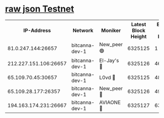 [raw json Testnet](https://rpc-check.bcat.stavr.tech/bcat/rpc-bcat-result.json)
=


<table><tr><th>IP-Address</th><th>Network</th><th>Moniker</th><th>Latest Block Height</th><th>Earliest Block Height</th><th>Catching Up</th><th>Tx Index</th><th>Voting Power</th><th>Scan Time</th></tr><tr><td>81.0.247.144:26657</td><td>bitcanna-dev-1</td><td>New_peer 🟢</td><td>6325125</td><td>1</td><td>False</td><td>on</td><td>0</td><td>2024-02-06T20:46:17.702181831UTC</td></tr><tr><td>212.227.151.106:26657</td><td>bitcanna-dev-1</td><td>El-Jay's 🔴</td><td>6325126</td><td>4670391</td><td>False</td><td>on</td><td>2218164</td><td>2024-02-06T20:46:24.576724302UTC</td></tr><tr><td>65.109.70.45:30657</td><td>bitcanna-dev-1</td><td>L0vd 🔴</td><td>6325125</td><td>4828155</td><td>False</td><td>on</td><td>307920</td><td>2024-02-06T20:46:18.068826108UTC</td></tr><tr><td>65.109.28.177:26357</td><td>bitcanna-dev-1</td><td>New_peer 🔴</td><td>6325126</td><td>4952911</td><td>False</td><td>on</td><td>2237067</td><td>2024-02-06T20:46:24.956017928UTC</td></tr><tr><td>194.163.174.231:26667</td><td>bitcanna-dev-1</td><td>AVIAONE 🔴</td><td>6325127</td><td>6311931</td><td>False</td><td>on</td><td>1949865</td><td>2024-02-06T20:46:29.495096380UTC</td></tr></table>